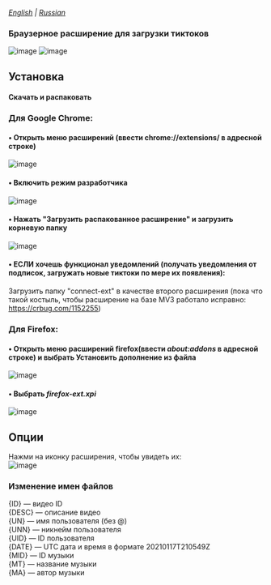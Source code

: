 *[English](README.md) | [Russian](README.ru.md)*

### Браузерное расширение для загрузки тиктоков
![image](https://user-images.githubusercontent.com/112845856/189462200-d6003000-8a0b-40f2-8bcf-abc463a5d52b.png)
![image](https://user-images.githubusercontent.com/112845856/189462506-4b4eb8fb-827f-4c9c-81da-4815d92bcf4b.png)
## Установка
#### Скачать и распаковать
### Для Google Chrome:
#### • Открыть меню расширений (ввести chrome://extensions/ в адресной строке)
![image](https://user-images.githubusercontent.com/112845856/189461815-6a966b52-5182-4f17-ac34-09286b95e006.png)

#### • Включить режим разработчика

![image](https://user-images.githubusercontent.com/112845856/189461845-b3609bc3-a3cc-423b-a7bc-c1be2ba92394.png)

#### • Нажать "Загрузить распакованное расширение" и загрузить корневую папку
![image](https://user-images.githubusercontent.com/112845856/189462008-1e32a6d2-02f7-460a-92a2-68352349deaa.png)

#### • ЕСЛИ хочешь функционал уведомлений (получать уведомления от подписок, загружать новые тиктоки по мере их появления):
  Загрузить папку "connect-ext" в качестве второго расширения (пока что такой костыль, чтобы расширение на базе MV3 работало исправно: https://crbug.com/1152255)

### Для Firefox:
#### • Открыть меню расширений firefox(ввести _about:addons_ в адресной строке) и выбрать Установить дополнение из файла
![image](https://user-images.githubusercontent.com/112845856/190001700-bcabf26e-e624-4c30-9b05-15206793a3a2.png)
#### • Выбрать _firefox-ext.xpi_
![image](https://user-images.githubusercontent.com/112845856/190002124-ad1f9cee-b1d7-4d12-91b9-3e1485836af0.png)
## Опции
Нажми на иконку расширения, чтобы увидеть их:\
![image](https://user-images.githubusercontent.com/112845856/190883856-f1ce7d89-1238-4f79-967a-9a7cc53e0bd2.png)
### Изменение имен файлов
{ID} — видео ID\
{DESC} — описание видео\
{UN} — имя пользователя (без @)\
{UNN} — никнейм пользователя\
{UID} — ID пользователя\
{DATE} — UTC дата и время в формате 20210117T210549Z\
{MID} — ID музыки\
{MT} — название музыки\
{MA} — автор музыки
